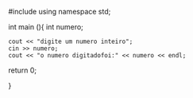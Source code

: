 #include <iostream>
using namespace std;

int main (){
	int numero; 

	cout << "digite um numero inteiro";
	cin >> numero; 
	cout << "o numero digitadofoi:" << numero << endl;

return 0;
	
}
